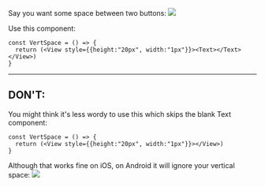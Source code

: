 
Say you want some space between two buttons:
![](https://i.imgur.com/llIszjS.png)

Use this component:
```
const VertSpace = () => {  
  return (<View style={{height:"20px", width:"1px"}}><Text></Text></View>)  
}
```

---

## DON'T:

You might think it's less wordy to use this which skips the blank Text component:
```
const VertSpace = () => {  
  return (<View style={{height:"20px", width:"1px"}}></View>)  
}
```

Although that works fine on iOS, on Android it will ignore your vertical space:
![](https://i.imgur.com/dM0NpEQ.png)
